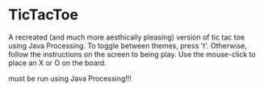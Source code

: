 # TicTacToe
A recreated (and much more aesthically pleasing) version of tic tac toe using Java Processing. To toggle between themes, press 't'. Otherwise, follow the instructions on the screen to being play. Use the mouse-click to place an X or O on the board. 

must be run using Java Processing!!!
